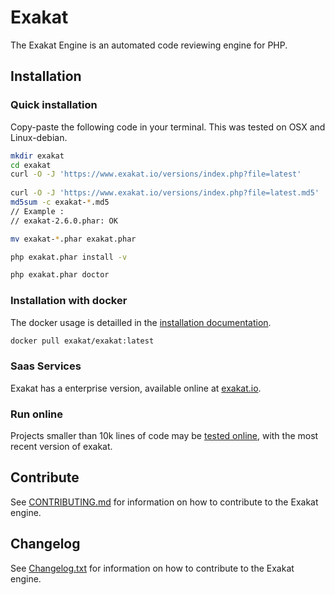 # Exakat

The Exakat Engine is an automated code reviewing engine for PHP. 

## Installation

### Quick installation

Copy-paste the following code in your terminal. This was tested on OSX and Linux-debian. 

```bash
mkdir exakat
cd exakat
curl -O -J 'https://www.exakat.io/versions/index.php?file=latest'
    
curl -O -J 'https://www.exakat.io/versions/index.php?file=latest.md5'
md5sum -c exakat-*.md5
// Example : 
// exakat-2.6.0.phar: OK

mv exakat-*.phar exakat.phar

php exakat.phar install -v 

php exakat.phar doctor
```

### Installation with docker

The docker usage is detailled in the [installation documentation](https://exakat.readthedocs.io/en/latest/Gettingstarted/Docker.html).

```bash
docker pull exakat/exakat:latest
```

### Saas Services

Exakat has a enterprise version, available online at [exakat.io](http://www.exakat.io/). 


### Run online

Projects smaller than 10k lines of code may be [tested online](http://www.exakat.io/free-trial/), with the most recent version of exakat. 

## Contribute

See [CONTRIBUTING.md](https://github.com/exakat/exakat/blob/master/CONTRIBUTING.md) for information on how to contribute to the Exakat engine.

## Changelog

See [Changelog.txt](https://github.com/exakat/exakat/blob/master/ChangeLog.txt) for information on how to contribute to the Exakat engine.

